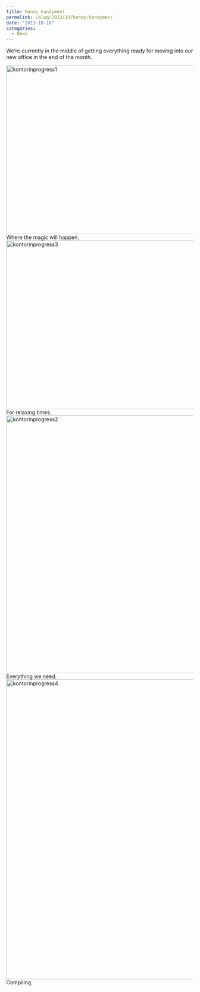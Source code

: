 ```yaml
---
title: Handy handymen!
permalink: /blog/2013/10/handy-handymen/
date: "2013-10-10"
categories:
  - News
---
```

We&#8217;re currently in the middle of getting everything ready for moving into our new office in the end of the month.
<!--more-->

<img src="http://blog.agigen.se/wp-content/uploads/2013/10/kontorinprogress1-960x720.jpg" alt="kontorinprogress1" width="604" height="453" class="alignnone size-large wp-image-271" />
Where the magic will happen.

<img src="http://blog.agigen.se/wp-content/uploads/2013/10/kontorinprogress3-960x720.jpg" alt="kontorinprogress3" width="604" height="453" class="alignnone size-large wp-image-269" />
For relaxing times.

<img src="http://blog.agigen.se/wp-content/uploads/2013/10/kontorinprogress2-960x1101.jpg" alt="kontorinprogress2" width="604" height="692" class="alignnone size-large wp-image-270" />
Everything we need.

<img src="http://blog.agigen.se/wp-content/uploads/2013/10/kontorinprogress4-960x1280.jpg" alt="kontorinprogress4" width="604" height="805" class="alignnone size-large wp-image-268" />
Compiling.
